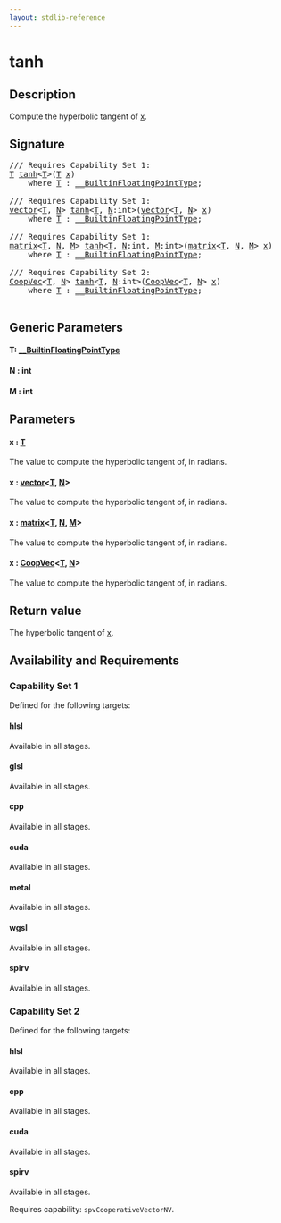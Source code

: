 ```yaml
---
layout: stdlib-reference
---
```


# tanh

## Description

Compute the hyperbolic tangent of <span class='code'><a href="tanh.html#decl-x" class="code_param">x</a></span>.



## Signature 

<pre>
/// Requires Capability Set 1:
<a href="tanh.html#typeparam-T" class="code_type">T</a> <a href="tanh.html">tanh</a>&lt;<a href="tanh.html#typeparam-T" class="code_type">T</a>&gt;(<a href="tanh.html#typeparam-T" class="code_type">T</a> <a href="tanh.html#decl-x" class="code_param">x</a>)
    <span class='code_keyword'>where</span> <a href="tanh.html#typeparam-T" class="code_type">T</a> : <a href="../interfaces/0_builtinfloatingpointtype-029hm/index.html" class="code_type">__BuiltinFloatingPointType</a>;

/// Requires Capability Set 1:
<a href="../types/vector/index.html" class="code_type">vector</a>&lt;<a href="tanh.html#typeparam-T" class="code_type">T</a>, <a href="tanh.html#decl-N" class="code_var">N</a>&gt; <a href="tanh.html">tanh</a>&lt;<a href="tanh.html#typeparam-T" class="code_type">T</a>, <a href="tanh.html#decl-N" class="code_var">N</a>:<span class="code_keyword">int</span>&gt;(<a href="../types/vector/index.html" class="code_type">vector</a>&lt;<a href="tanh.html#typeparam-T" class="code_type">T</a>, <a href="tanh.html#decl-N" class="code_var">N</a>&gt; <a href="tanh.html#decl-x" class="code_param">x</a>)
    <span class='code_keyword'>where</span> <a href="tanh.html#typeparam-T" class="code_type">T</a> : <a href="../interfaces/0_builtinfloatingpointtype-029hm/index.html" class="code_type">__BuiltinFloatingPointType</a>;

/// Requires Capability Set 1:
<a href="../types/matrix/index.html" class="code_type">matrix</a>&lt;<a href="tanh.html#typeparam-T" class="code_type">T</a>, <a href="tanh.html#decl-N" class="code_var">N</a>, <a href="tanh.html#decl-M" class="code_var">M</a>&gt; <a href="tanh.html">tanh</a>&lt;<a href="tanh.html#typeparam-T" class="code_type">T</a>, <a href="tanh.html#decl-N" class="code_var">N</a>:<span class="code_keyword">int</span>, <a href="tanh.html#decl-M" class="code_var">M</a>:<span class="code_keyword">int</span>&gt;(<a href="../types/matrix/index.html" class="code_type">matrix</a>&lt;<a href="tanh.html#typeparam-T" class="code_type">T</a>, <a href="tanh.html#decl-N" class="code_var">N</a>, <a href="tanh.html#decl-M" class="code_var">M</a>&gt; <a href="tanh.html#decl-x" class="code_param">x</a>)
    <span class='code_keyword'>where</span> <a href="tanh.html#typeparam-T" class="code_type">T</a> : <a href="../interfaces/0_builtinfloatingpointtype-029hm/index.html" class="code_type">__BuiltinFloatingPointType</a>;

/// Requires Capability Set 2:
<a href="../types/coopvec-04/index.html" class="code_type">CoopVec</a>&lt;<a href="tanh.html#typeparam-T" class="code_type">T</a>, <a href="tanh.html#decl-N" class="code_var">N</a>&gt; <a href="tanh.html">tanh</a>&lt;<a href="tanh.html#typeparam-T" class="code_type">T</a>, <a href="tanh.html#decl-N" class="code_var">N</a>:<span class="code_keyword">int</span>&gt;(<a href="../types/coopvec-04/index.html" class="code_type">CoopVec</a>&lt;<a href="tanh.html#typeparam-T" class="code_type">T</a>, <a href="tanh.html#decl-N" class="code_var">N</a>&gt; <a href="tanh.html#decl-x" class="code_param">x</a>)
    <span class='code_keyword'>where</span> <a href="tanh.html#typeparam-T" class="code_type">T</a> : <a href="../interfaces/0_builtinfloatingpointtype-029hm/index.html" class="code_type">__BuiltinFloatingPointType</a>;

</pre>

## Generic Parameters

####  <a id="typeparam-T"></a>T: [\_\_BuiltinFloatingPointType](../interfaces/0_builtinfloatingpointtype-029hm/index.html)
####  <a id="decl-N"></a>N  : int
####  <a id="decl-M"></a>M  : int

## Parameters

####  <a id="decl-x"></a>x  : [T](tanh.html#typeparam-T)
The value to compute the hyperbolic tangent of, in radians.

####  <a id="decl-x"></a>x  : [vector](../types/vector/index.html)\<[T](../types/vector/index.html#typeparam-T), [N](../types/vector/index.html#decl-N)\>
The value to compute the hyperbolic tangent of, in radians.

####  <a id="decl-x"></a>x  : [matrix](../types/matrix/index.html)\<[T](../types/matrix/t-0.html), [N](../types/matrix/index.html#decl-N), [M](../types/matrix/index.html#decl-M)\>
The value to compute the hyperbolic tangent of, in radians.

####  <a id="decl-x"></a>x  : [CoopVec](../types/coopvec-04/index.html)\<[T](../types/coopvec-04/index.html#typeparam-T), [N](../types/coopvec-04/index.html#decl-N)\>
The value to compute the hyperbolic tangent of, in radians.


## Return value
The hyperbolic tangent of <span class='code'><a href="tanh.html#decl-x" class="code_param">x</a></span>.


## Availability and Requirements

### Capability Set 1

Defined for the following targets:

#### hlsl
Available in all stages.

#### glsl
Available in all stages.

#### cpp
Available in all stages.

#### cuda
Available in all stages.

#### metal
Available in all stages.

#### wgsl
Available in all stages.

#### spirv
Available in all stages.


### Capability Set 2

Defined for the following targets:

#### hlsl
Available in all stages.

#### cpp
Available in all stages.

#### cuda
Available in all stages.

#### spirv
Available in all stages.

Requires capability: `spvCooperativeVectorNV`.


